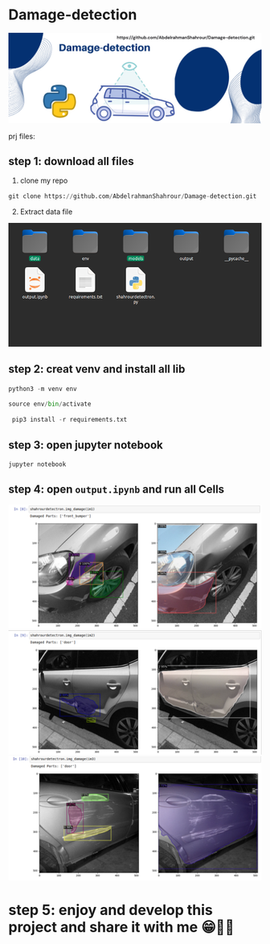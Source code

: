 # Damage-detection

![image](https://github.com/AbdelrahmanShahrour/Damage-detection/blob/main/damage-prj.png?raw=true) 

prj files:

## step 1: download all files

1. clone my repo
```python
git clone https://github.com/AbdelrahmanShahrour/Damage-detection.git
```
2. Extract data file

![image](https://github.com/AbdelrahmanShahrour/Damage-detection/blob/main/output/Screenshot%20from%202022-11-27%2014-34-48.png?raw=true) 

## step 2: creat venv and install all lib

```python
python3 -m venv env
```
```python
source env/bin/activate
```
```python
 pip3 install -r requirements.txt
```

## step 3: open jupyter notebook
```python
jupyter notebook
```

## step 4: open `output.ipynb` and run all Cells 

![image](https://github.com/AbdelrahmanShahrour/Damage-detection/blob/main/output/Screenshot%20from%202022-11-27%2014-33-19.png?raw=true) 
![image](https://github.com/AbdelrahmanShahrour/Damage-detection/blob/main/output/Screenshot%20from%202022-11-27%2014-33-28.png?raw=true) 
![image](https://github.com/AbdelrahmanShahrour/Damage-detection/blob/main/output/Screenshot%20from%202022-11-27%2014-33-37.png?raw=true) 

# step 5: enjoy and develop this project and share it with me 😁👍🏻
